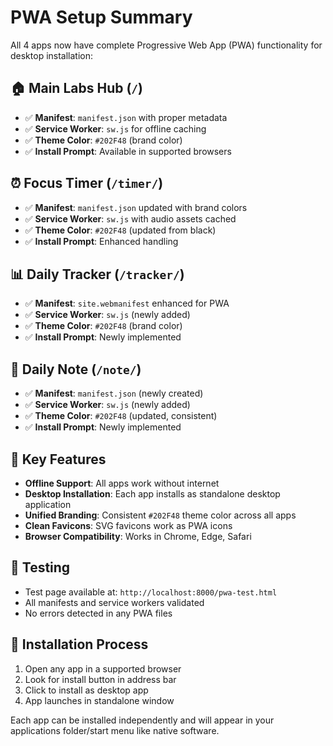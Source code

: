 # PWA Setup Summary

All 4 apps now have complete Progressive Web App (PWA) functionality for desktop installation:

## 🏠 Main Labs Hub (`/`)
- ✅ **Manifest**: `manifest.json` with proper metadata
- ✅ **Service Worker**: `sw.js` for offline caching
- ✅ **Theme Color**: `#202F48` (brand color)
- ✅ **Install Prompt**: Available in supported browsers

## ⏰ Focus Timer (`/timer/`)
- ✅ **Manifest**: `manifest.json` updated with brand colors
- ✅ **Service Worker**: `sw.js` with audio assets cached
- ✅ **Theme Color**: `#202F48` (updated from black)
- ✅ **Install Prompt**: Enhanced handling

## 📊 Daily Tracker (`/tracker/`)
- ✅ **Manifest**: `site.webmanifest` enhanced for PWA
- ✅ **Service Worker**: `sw.js` (newly added)
- ✅ **Theme Color**: `#202F48` (brand color)
- ✅ **Install Prompt**: Newly implemented

## 📝 Daily Note (`/note/`)
- ✅ **Manifest**: `manifest.json` (newly created)
- ✅ **Service Worker**: `sw.js` (newly added)
- ✅ **Theme Color**: `#202F48` (updated, consistent)
- ✅ **Install Prompt**: Newly implemented

## 🎯 Key Features
- **Offline Support**: All apps work without internet
- **Desktop Installation**: Each app installs as standalone desktop application
- **Unified Branding**: Consistent `#202F48` theme color across all apps
- **Clean Favicons**: SVG favicons work as PWA icons
- **Browser Compatibility**: Works in Chrome, Edge, Safari

## 🧪 Testing
- Test page available at: `http://localhost:8000/pwa-test.html`
- All manifests and service workers validated
- No errors detected in any PWA files

## 📱 Installation Process
1. Open any app in a supported browser
2. Look for install button in address bar
3. Click to install as desktop app
4. App launches in standalone window

Each app can be installed independently and will appear in your applications folder/start menu like native software.
